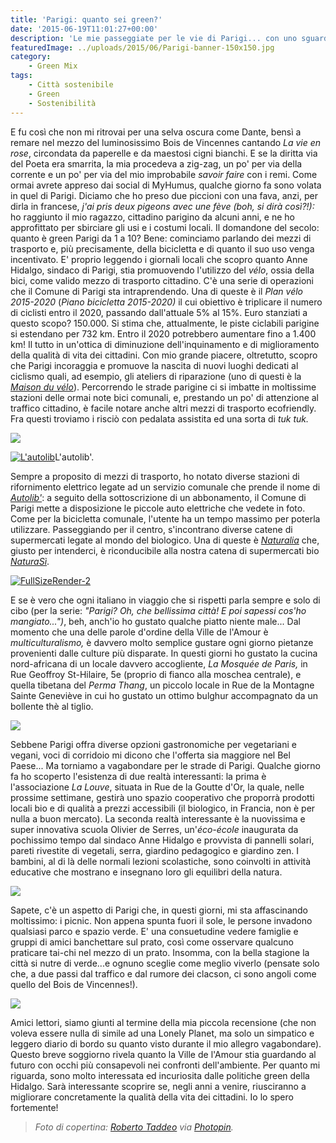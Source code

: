 ```yaml
---
title: 'Parigi: quanto sei green?'
date: '2015-06-19T11:01:27+00:00'
description: 'Le mie passeggiate per le vie di Parigi... con uno sguardo alle pratiche green.'
featuredImage: ../uploads/2015/06/Parigi-banner-150x150.jpg
category:
    - Green Mix
tags:
    - Città sostenibile
    - Green
    - Sostenibilità
---
```


E fu così che non mi ritrovai per una selva oscura come Dante, bensì a remare nel mezzo del luminosissimo Bois de Vincennes cantando *La vie en rose*, circondata da paperelle e da maestosi cigni bianchi.
E se la diritta via del Poeta era smarrita, la mia procedeva a zig-zag, un po' per via della corrente e un po' per via del mio improbabile *savoir faire* con i remi.
Come ormai avrete appreso dai social di MyHumus, qualche giorno fa sono volata in quel di Parigi.
Diciamo che ho preso due piccioni con una fava, anzi, per dirla in francese, *j'ai pris deux pigeons avec une fève (boh, si dirà così?!):* ho raggiunto il mio ragazzo, cittadino parigino da alcuni anni, e ne ho approfittato per sbirciare gli usi e i costumi locali.
Il domandone del secolo: quanto è green Parigi da 1 a 10?
Bene: cominciamo parlando dei mezzi di trasporto e, più precisamente, della bicicletta e di quanto il suo uso venga incentivato.
E' proprio leggendo i giornali locali che scopro quanto Anne Hidalgo, sindaco di Parigi, stia promuovendo l'utilizzo del *vélo*, ossia della bici, come valido mezzo di trasporto cittadino.
C'è una serie di operazioni che il Comune di Parigi sta intraprendendo. Una di queste è il *Plan vélo 2015-2020* (*Piano bicicletta 2015-2020)* il cui obiettivo è triplicare il numero di ciclisti entro il 2020, passando dall'attuale 5% al 15%.
Euro stanziati a questo scopo? 150.000.
Si stima che, attualmente, le piste ciclabili parigine si estendano per 732 km. Entro il 2020 potrebbero aumentare fino a 1.400 km! Il tutto in un'ottica di diminuzione dell'inquinamento e di miglioramento della qualità di vita dei cittadini.
Con mio grande piacere, oltretutto, scopro che Parigi incoraggia e promuove la nascita di nuovi luoghi dedicati al ciclismo quali, ad esempio, gli ateliers di riparazione (uno di questi è la *[Maison du vélo](http://www.mdb-idf.org/spip/)*).
Percorrendo le strade parigine ci si imbatte in moltissime stazioni delle ormai note bici comunali, e, prestando un po' di attenzione al traffico cittadino, è facile notare anche altri mezzi di trasporto ecofriendly. Fra questi troviamo i risciò con pedalata assistita ed una sorta di *tuk tuk.*

![](https://myhumus.com/nextgen-attach_to_post/preview/id--1870)

[![L'autolib](../uploads/2015/06/FullSizeRender-4-300x225.jpg)](https://myhumus.com/wp-content/uploads/2015/06/FullSizeRender-4.jpg)L'autolib'.

Sempre a proposito di mezzi di trasporto, ho notato diverse stazioni di rifornimento elettrico legate ad un servizio comunale che prende il nome di *[Autolib'](https://www.autolib.eu/fr/)*: a seguito della sottoscrizione di un abbonamento, il Comune di Parigi mette a disposizione le piccole auto elettriche che vedete in foto. Come per la bicicletta comunale, l'utente ha un tempo massimo per poterla utilizzare.
Passeggiando per il centro, s'incontrano diverse catene di supermercati legate al mondo del biologico. Una di queste è *[Naturalia](http://www.naturalia.fr)* che, giusto per intenderci, è riconducibile alla nostra catena di supermercati bio *[NaturaSì](http://www.naturasi.it/it/)*.

[![FullSizeRender-2](../uploads/2015/06/FullSizeRender-2-300x225.jpg)](https://myhumus.com/wp-content/uploads/2015/06/FullSizeRender-2.jpg)

E se è vero che ogni italiano in viaggio che si rispetti parla sempre e solo di cibo (per la serie: *"Parigi? Oh, che bellissima città! E poi sapessi cos'ho mangiato...")*, beh, anch'io ho gustato qualche piatto niente male...
Dal momento che una delle parole d'ordine della Ville de l'Amour è *multiculturalismo,* è davvero molto semplice gustare ogni giorno pietanze provenienti dalle culture più disparate.
In questi giorni ho gustato la cucina nord-africana di un locale davvero accogliente, *La Mosquée de Paris,* in Rue Geoffroy St-Hilaire, 5e (proprio di fianco alla moschea centrale), e quella tibetana del *Perma Thang*, un piccolo locale in Rue de la Montagne Sainte Geneviève in cui ho gustato un ottimo bulghur accompagnato da un bollente thè al tiglio.

![](https://myhumus.com/nextgen-attach_to_post/preview/id--1886)

Sebbene Parigi offra diverse opzioni gastronomiche per vegetariani e vegani, voci di corridoio mi dicono che l'offerta sia maggiore nel Bel Paese...
Ma torniamo a vagabondare per le strade di Parigi. Qualche giorno fa ho scoperto l'esistenza di due realtà interessanti: la prima è l'associazione *La Louve*, situata in Rue de la Goutte d'Or, la quale, nelle prossime settimane, gestirà uno spazio cooperativo che proporrà prodotti locali bio e di qualità a prezzi accessibili (il biologico, in Francia, non è per nulla a buon mercato).
La seconda realtà interessante è la nuovissima e super innovativa scuola Olivier de Serres, un'*éco-école* inaugurata da pochissimo tempo dal sindaco Anne Hidalgo e provvista di pannelli solari, pareti rivestite di vegetali, serra, giardino pedagogico e giardino zen.
I bambini, al di là delle normali lezioni scolastiche, sono coinvolti in attività educative che mostrano e insegnano loro gli equilibri della natura.

![](https://myhumus.com/nextgen-attach_to_post/preview/id--1894)

Sapete, c'è un aspetto di Parigi che, in questi giorni, mi sta affascinando moltissimo: i picnic.
Non appena spunta fuori il sole, le persone invadono qualsiasi parco e spazio verde. E' una consuetudine vedere famiglie e gruppi di amici banchettare sul prato, così come osservare qualcuno praticare tai-chi nel mezzo di un prato.
Insomma, con la bella stagione la città si nutre di verde...e ognuno sceglie come meglio viverlo (pensate solo che, a due passi dal traffico e dal rumore dei clacson, ci sono angoli come quello del Bois de Vincennes!).

![](https://myhumus.com/nextgen-attach_to_post/preview/id--1904)

Amici lettori, siamo giunti al termine della mia piccola recensione (che non voleva essere nulla di simile ad una Lonely Planet, ma solo un simpatico e leggero diario di bordo su quanto visto durante il mio allegro vagabondare).
Questo breve soggiorno rivela quanto la Ville de l'Amour stia guardando al futuro con occhi più consapevoli nei confronti dell'ambiente.
Per quanto mi riguarda, sono molto interessata ed incuriosita dalle politiche green della Hidalgo. Sarà interessante scoprire se, negli anni a venire, riusciranno a migliorare concretamente la qualità della vita dei cittadini.
Io lo spero fortemente!

> *Foto di copertina: [Roberto Taddeo](http://www.flickr.com/photos/69656176@N05/8474040795) via [Photopin](http://photopin.com).*

